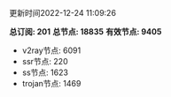 更新时间2022-12-24 11:09:26

**总订阅: 201**
**总节点: 18835**
**有效节点: 9405**
- v2ray节点: 6091
- ssr节点: 220
- ss节点: 1623
- trojan节点: 1469

